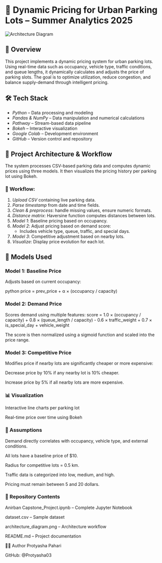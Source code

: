 # 🚗 Dynamic Pricing for Urban Parking Lots – Summer Analytics 2025

![Architecture Diagram](architecture_diagram.png)

## 📌 Overview

This project implements a dynamic pricing system for urban parking lots. Using real-time data such as occupancy, vehicle type, traffic conditions, and queue lengths, it dynamically calculates and adjusts the price of parking slots. The goal is to optimize utilization, reduce congestion, and balance supply-demand through intelligent pricing.

## 🛠 Tech Stack

- *Python* – Data processing and modeling
- *Pandas & NumPy* – Data manipulation and numerical calculations
- *Pathway* – Stream-based data pipeline
- *Bokeh* – Interactive visualization
- *Google Colab* – Development environment
- *GitHub* – Version control and repository

## 🧠 Project Architecture & Workflow

The system processes CSV-based parking data and computes dynamic prices using three models. It then visualizes the pricing history per parking lot using Bokeh.

### 🔄 Workflow:

1. *Upload CSV* containing live parking data.
2. *Parse timestamp* from date and time fields.
3. *Clean & preprocess*: handle missing values, ensure numeric formats.
4. *Distance matrix*: Haversine function computes distances between lots.
5. *Model 1*: Baseline pricing based on occupancy.
6. *Model 2*: Adjust pricing based on demand score:
   - Includes vehicle type, queue, traffic, and special days.
7. *Model 3*: Competitive adjustment based on nearby lots.
8. *Visualize*: Display price evolution for each lot.

## 🧮 Models Used

### Model 1: Baseline Price

Adjusts based on current occupancy:

python
price = prev_price + α × (occupancy / capacity)

### Model 2: Demand Price
Scores demand using multiple features:
score = 1.0 × (occupancy / capacity) +
        0.8 × (queue_length / capacity) -
        0.6 × traffic_weight +
        0.7 × is_special_day +
        vehicle_weight

The score is then normalized using a sigmoid function and scaled into the price range.

### Model 3: Competitive Price
Modifies price if nearby lots are significantly cheaper or more expensive:

Decrease price by 10% if any nearby lot is 10% cheaper.

Increase price by 5% if all nearby lots are more expensive.

### 📊 Visualization
Interactive line charts per parking lot

Real-time price over time using Bokeh

### 🧾 Assumptions
Demand directly correlates with occupancy, vehicle type, and external conditions.

All lots have a baseline price of $10.

Radius for competitive lots = 0.5 km.

Traffic data is categorized into low, medium, and high.

Pricing must remain between 5 and 20 dollars.


### 📁 Repository Contents
Anirban Capstone_Project.ipynb – Complete Jupyter Notebook

dataset.csv – Sample dataset

architecture_diagram.png – Architecture workflow

README.md – Project documentation

👨‍💻 Author
Protyasha Pahari

GitHub: @Protyasha03
